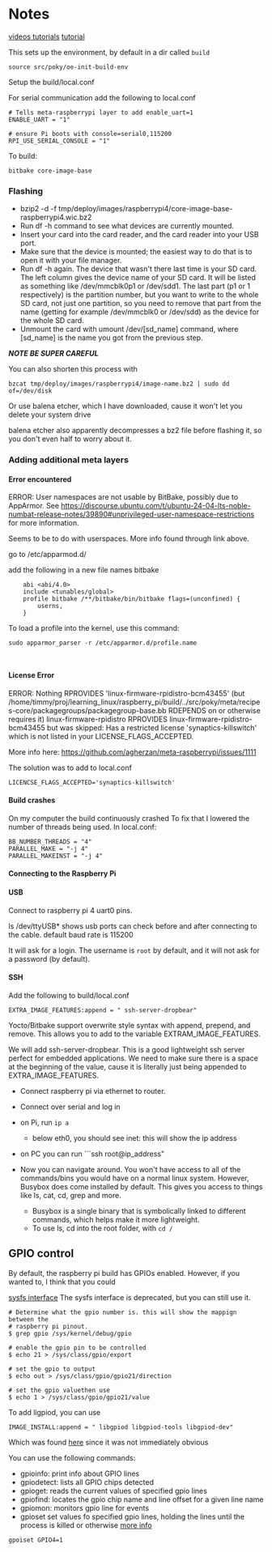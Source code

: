 # Notes
[videos tutorials](https://www.youtube.com/watch?v=ltckiBV9FXg&list=PLRsiDZNEIs_T-AjQROqpwlzdLoJCkRab7&index=2)
[tutorial](https://medium.com/nerd-for-tech/build-your-own-linux-image-for-the-raspberry-pi-f61adb799652)

This sets up the environment, by default in a dir called ````build````

```
source src/poky/oe-init-build-env
```

Setup the build/local.conf 



For serial communication add the following to local.conf
```
# Tells meta-raspberrypi layer to add enable_uart=1
ENABLE_UART = "1"

# ensure Pi boots with console=serial0,115200
RPI_USE_SERIAL_CONSOLE = "1"
```

To build: 
```
bitbake core-image-base
```

### Flashing 
- bzip2 -d -f tmp/deploy/images/raspberrypi4/core-image-base-raspberrypi4.wic.bz2
- Run df -h command to see what devices are currently mounted.
- Insert your card into the card reader, and the card reader into your USB port.
- Make sure that the device is mounted; the easiest way to do that is to open it with your file manager.
- Run df -h again. The device that wasn't there last time is your SD card. The left column gives the device name of your SD card. It will be listed as something like /dev/mmcblk0p1 or /dev/sdd1. The last part (p1 or 1 respectively) is the partition number, but you want to write to the whole SD card, not just one partition, so you need to remove that part from the name (getting for example /dev/mmcblk0 or /dev/sdd) as the device for the whole SD card.
- Unmount the card with umount /dev/[sd_name] command, where [sd_name] is the name you got from the previous step.

***NOTE BE SUPER CAREFUL***

You can also shorten this process with 
```
bzcat tmp/deploy/images/raspberrypi4/image-name.bz2 | sudo dd of=/dev/disk
```

Or use balena etcher, which I have downloaded, cause it won't let you delete 
your system drive 

balena etcher also apparently decompresses a bz2 file before flashing it, so 
you don't even half to worry about it. 

### Adding additional meta layers

#### Error encountered
ERROR: User namespaces are not usable by BitBake, possibly due to AppArmor.
See https://discourse.ubuntu.com/t/ubuntu-24-04-lts-noble-numbat-release-notes/39890#unprivileged-user-namespace-restrictions for more information.

Seems to be to do with userspaces. More info found through link above. 

go to /etc/apparmod.d/

add the following in a new file names bitbake

```
    abi <abi/4.0>
    include <tunables/global>
    profile bitbake /**/bitbake/bin/bitbake flags=(unconfined) {
        userns,
    }
```

To load a profile into the kernel, use this command: 
```
sudo apparmor_parser -r /etc/apparmor.d/profile.name



``` 


#### License Error


ERROR: Nothing RPROVIDES 'linux-firmware-rpidistro-bcm43455' (but /home/timmy/proj/learning_linux/raspberry_pi/build/../src/poky/meta/recipes-core/packagegroups/packagegroup-base.bb RDEPENDS on or otherwise requires it)
linux-firmware-rpidistro RPROVIDES linux-firmware-rpidistro-bcm43455 but was skipped: Has a restricted license 'synaptics-killswitch' which is not listed in your LICENSE_FLAGS_ACCEPTED.

More info here: 
https://github.com/agherzan/meta-raspberrypi/issues/1111


The solution was to add to local.conf

```
LICENCSE_FLAGS_ACCEPTED='synaptics-killswitch'
```

#### Build crashes

On my computer the build continuously crashed
To fix that I lowered the number of threads being used. 
In local.conf: 
```
BB_NUMBER_THREADS = "4"
PARALLEL_MAKE = "-j 4"
PARALLEL_MAKEINST = "-j 4"
```


#### Connecting to the Raspberry Pi  
#### USB 

Connect to raspberry pi 4 uart0 pins. 

ls /dev/ttyUSB* shows usb ports 
can check before and after connecting to the cable. 
default baud rate is 115200

It will ask for a login. The username is ```root``` by default, and it will not
ask for a password (by default).



#### SSH 
Add the following to build/local.conf 
```
EXTRA_IMAGE_FEATURES:append = " ssh-server-dropbear"
```
Yocto/Bitbake support overwrite style syntax with append, prepend, and remove. 
This allows you to add to the variable EXTRAM_IMAGE_FEATURES. 

We will add ssh-server-dropbear. This is a good lightweight ssh server 
perfect for embedded applications. 
We need to make sure there is a space at the beginning of the value, cause it 
is literally just being appended to EXTRA_IMAGE_FEATURES. 

- Connect raspberry pi via ethernet to router. 
- Connect over serial and log in 
- on Pi, run ````ip a````
    - below eth0, you should see inet: this will show the ip address
- on PC you can run ```ssh root@ip_address"



- Now you can navigate around. You won't have access to all of the commands/bins 
you would have on a normal linux system. However, Busybox does come installed 
by default. This gives you access to things like ls, cat, cd, grep and more. 
    - Busybox is a single binary that is symbolically linked to different 
    commands, which helps make it more lightweight. 
    - To use ls, cd into the root folder, with ````cd /````

## GPIO control 
By default, the raspberry pi build has GPIOs enabled. However, if you wanted 
to, I think that you could 

[sysfs interface](https://www.thegoodpenguin.co.uk/blog/stop-using-sys-class-gpio-its-deprecated/)
The sysfs interface is deprecated, but you can still use it. 
```
# Determine what the gpio number is. this will show the mappign between the 
# raspberry pi pinout. 
$ grep gpio /sys/kernel/debug/gpio

# enable the gpio pin to be controlled 
$ echo 21 > /sys/class/gpio/export  

# set the gpio to output 
$ echo out > /sys/class/gpio/gpio21/direction

# set the gpio valuethen use 
$ echo 1 > /sys/class/gpio/gpio21/value
```

To add ligpiod, you can use 

```
IMAGE_INSTALL:append = " libgpiod libgpiod-tools libgpiod-dev"
```
Which was found 
[here](https://stackoverflow.com/questions/63243453/how-to-install-libgpiod-binary-in-usr-bin-in-yocto-operating-system) 
since it was not immediately obvious


You can use the following commands: 
- gpioinfo: print info about GPIO lines
- gpiodetect: lists all GPIO chips detected
- gpioget: reads the current values of specified gpio lines
- gpiofind: locates the gpio chip name and line offset for a given line name 
- gpiomon: monitors gpio line for events 
- gpioset set values fo specified gpio lines, holding the lines until the 
process is killed or otherwise
[more info](https://libgpiod.readthedocs.io/en/latest/gpio_tools.html)

```
gpoiset GPIO4=1
```

